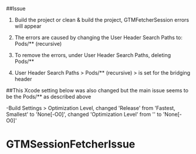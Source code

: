 ##Issue

1. Build the project or clean & build the project, GTMFetcherSession errors will appear

2. The errors are caused by changing the User Header Search Paths to: Pods/** (recursive)

3. To remove the errors, under User Header Search Paths, deleting Pods/**

4. User Header Search Paths > Pods/** (recursive) > is set for the bridging header

##This Xcode setting below was also changed but the main issue seems to be the Pods/** as described above


-Build Settings > Optimization Level, changed 'Release' from 'Fastest, Smallest' to 'None[-O0]', changed 'Optimization Level' from '<Multiple values>' to 'None[-O0]'
# GTMSessionFetcherIssue
